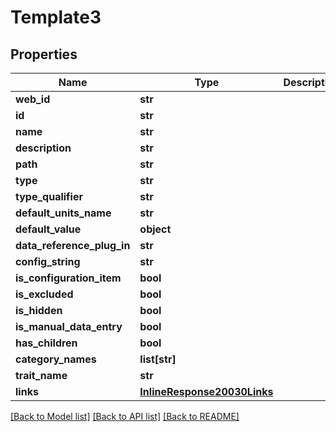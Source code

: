 # Template3

## Properties
Name | Type | Description | Notes
------------ | ------------- | ------------- | -------------
**web_id** | **str** |  | [optional] 
**id** | **str** |  | [optional] 
**name** | **str** |  | [optional] 
**description** | **str** |  | [optional] 
**path** | **str** |  | [optional] 
**type** | **str** |  | [optional] 
**type_qualifier** | **str** |  | [optional] 
**default_units_name** | **str** |  | [optional] 
**default_value** | **object** |  | [optional] 
**data_reference_plug_in** | **str** |  | [optional] 
**config_string** | **str** |  | [optional] 
**is_configuration_item** | **bool** |  | [optional] 
**is_excluded** | **bool** |  | [optional] 
**is_hidden** | **bool** |  | [optional] 
**is_manual_data_entry** | **bool** |  | [optional] 
**has_children** | **bool** |  | [optional] 
**category_names** | **list[str]** |  | [optional] 
**trait_name** | **str** |  | [optional] 
**links** | [**InlineResponse20030Links**](InlineResponse20030Links.md) |  | [optional] 

[[Back to Model list]](../README.md#documentation-for-models) [[Back to API list]](../README.md#documentation-for-api-endpoints) [[Back to README]](../README.md)


